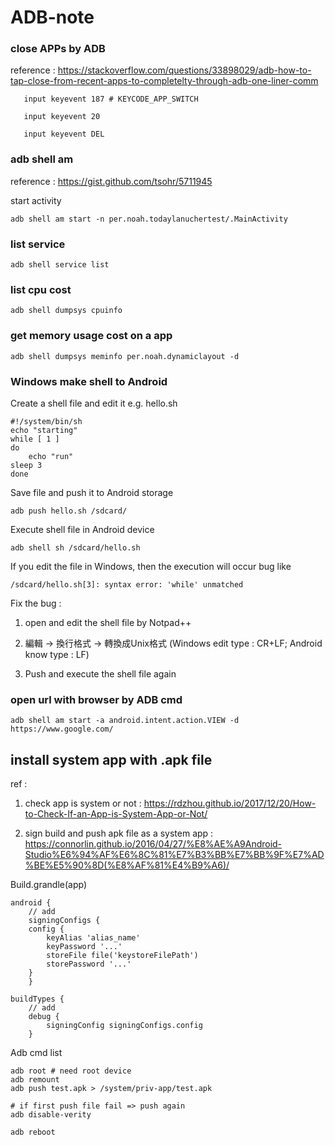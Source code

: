 # ADB-note

### close APPs by ADB

reference : https://stackoverflow.com/questions/33898029/adb-how-to-tap-close-from-recent-apps-to-completelty-through-adb-one-liner-comm

       input keyevent 187 # KEYCODE_APP_SWITCH

       input keyevent 20

       input keyevent DEL       

### adb shell am

reference : https://gist.github.com/tsohr/5711945

start activity
  
    adb shell am start -n per.noah.todaylanuchertest/.MainActivity

### list service

    adb shell service list

### list cpu cost

    adb shell dumpsys cpuinfo

### get memory usage cost on a app  

    adb shell dumpsys meminfo per.noah.dynamiclayout -d
    
### Windows make shell to Android

Create a shell file and edit it e.g. hello.sh
    
    #!/system/bin/sh 
    echo "starting"
    while [ 1 ] 
    do     
        echo "run"     
	sleep 3
    done

Save file and push it to Android storage

    adb push hello.sh /sdcard/

Execute shell file in Android device

    adb shell sh /sdcard/hello.sh
    
If you edit the file in Windows, then the execution will occur bug like 

    /sdcard/hello.sh[3]: syntax error: 'while' unmatched
    
Fix the bug :

1. open and edit the shell file by Notpad++

2. 編輯 -> 換行格式 -> 轉換成Unix格式 (Windows edit type : CR+LF; Android know type : LF)

3. Push and execute the shell file again


### open url with browser by ADB cmd

    adb shell am start -a android.intent.action.VIEW -d https://www.google.com/

## install system app with .apk file

ref : 

1. check app is system or not : https://rdzhou.github.io/2017/12/20/How-to-Check-If-an-App-is-System-App-or-Not/

2. sign build and push apk file as a system app : https://connorlin.github.io/2016/04/27/%E8%AE%A9Android-Studio%E6%94%AF%E6%8C%81%E7%B3%BB%E7%BB%9F%E7%AD%BE%E5%90%8D(%E8%AF%81%E4%B9%A6)/

Build.grandle(app)

	android {
	    // add
	    signingConfigs {
		config {
		    keyAlias 'alias_name'
		    keyPassword '...'
		    storeFile file('keystoreFilePath')
		    storePassword '...'
		}
	    }
	    
	buildTypes {
        // add
        debug {
            signingConfig signingConfigs.config
        }
	
Adb cmd list	

	adb root # need root device
	adb remount
	adb push test.apk > /system/priv-app/test.apk 
	
	# if first push file fail => push again
	adb disable-verity
	
	adb reboot
